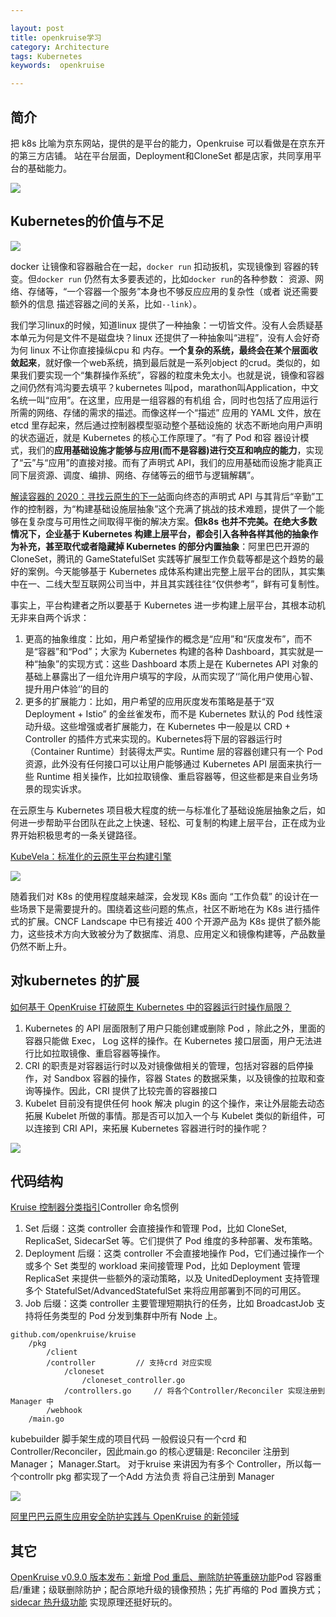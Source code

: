 ```yaml
---

layout: post
title: openkruise学习
category: Architecture
tags: Kubernetes
keywords:  openkruise

---
```


## 简介

把 k8s 比喻为京东网站，提供的是平台的能力，Openkruise 可以看做是在京东开的第三方店铺。 站在平台层面，Deployment和CloneSet 都是店家，共同享用平台的基础能力。

![](/public/upload/kubernetes/openkruise_capability.png)

## Kubernetes的价值与不足

![](/public/upload/kubernetes/application_delivery.jpg)

docker 让镜像和容器融合在一起，`docker run` 扣动扳机，实现镜像到 容器的转变。但`docker run` 仍然有太多要表述的，比如`docker run`的各种参数： 资源、网络、存储等，“一个容器一个服务”本身也不够反应应用的复杂性（或者 说还需要额外的信息 描述容器之间的关系，比如`--link`）。

我们学习linux的时候，知道linux 提供了一种抽象：一切皆文件。没有人会质疑基本单元为何是文件不是磁盘块？linux 还提供了一种抽象叫“进程”，没有人会好奇为何 linux 不让你直接操纵cpu 和 内存。**一个复杂的系统，最终会在某个层面收敛起来**，就好像一个web系统，搞到最后就是一系列object 的crud。类似的，如果我们要实现一个“集群操作系统”，容器的粒度未免太小。也就是说，镜像和容器之间仍然有鸿沟要去填平？kubernetes 叫pod，marathon叫Application，中文名统一叫“应用”。在这里，应用是一组容器的有机组 合，同时也包括了应用运行所需的网络、存储的需求的描述。而像这样一个“描述” 应用的 YAML 文件，放在 etcd 里存起来，然后通过控制器模型驱动整个基础设施的 状态不断地向用户声明的状态逼近，就是 Kubernetes 的核心工作原理了。“有了 Pod 和容 器设计模式，我们的**应用基础设施才能够与应用(而不是容器)进行交互和响应的能力**，实现了“云”与“应用”的直接对接。而有了声明式 API，我们的应用基础而设施才能真正同下层资源、调度、编排、网络、存储等云的细节与逻辑解耦”。

[解读容器的 2020：寻找云原生的下一站](https://mp.weixin.qq.com/s/_4IuskCv7IsnBg1eEssB2g)面向终态的声明式 API 与其背后“辛勤”工作的控制器，为“构建基础设施层抽象”这个充满了挑战的技术难题，提供了一个能够在复杂度与可用性之间取得平衡的解决方案。**但k8s 也并不完美。在绝大多数情况下，企业基于 Kubernetes 构建上层平台，都会引入各种各样其他的抽象作为补充，甚至取代或者隐藏掉 Kubernetes 的部分内置抽象**：阿里巴巴开源的 CloneSet，腾讯的 GameStatefulSet 实践等扩展型工作负载等都是这个趋势的最好的案例。今天能够基于 Kubernetes 成体系构建出完整上层平台的团队，其实集中在一、二线大型互联网公司当中，并且其实践往往“仅供参考”，鲜有可复制性。

事实上，平台构建者之所以要基于 Kubernetes 进一步构建上层平台，其根本动机无非来自两个诉求：
1. 更高的抽象维度：比如，用户希望操作的概念是“应用”和“灰度发布”，而不是“容器”和“Pod”；大家为 Kubernetes 构建的各种 Dashboard，其实就是一种“抽象”的实现方式：这些 Dashboard 本质上是在 Kubernetes API 对象的基础上暴露出了一组允许用户填写的字段，从而实现了‘’简化用户使用心智、提升用户体验‘’的目的
2. 更多的扩展能力：比如，用户希望的应用灰度发布策略是基于“双 Deployment + Istio” 的金丝雀发布，而不是 Kubernetes 默认的 Pod 线性滚动升级。这些增强或者扩展能力，在 Kubernetes 中一般是以 CRD + Controller 的插件方式来实现的。Kubernetes将下层的容器运行时（Container Runtime）封装得太严实。Runtime 层的容器创建只有一个 Pod 资源，此外没有任何接口可以让用户能够通过 Kubernetes API 层面来执行一些 Runtime 相关操作，比如拉取镜像、重启容器等，但这些都是来自业务场景的现实诉求。

在云原生与 Kubernetes 项目极大程度的统一与标准化了基础设施层抽象之后，如何进一步帮助平台团队在此之上快速、轻松、可复制的构建上层平台，正在成为业界开始积极思考的一条关键路径。

[KubeVela：标准化的云原生平台构建引擎](KubeVela：标准化的云原生平台构建引擎)

![](/public/upload/kubernetes/kubevela_application.png)

随着我们对 K8s 的使用程度越来越深，会发现 K8s 面向 “工作负载” 的设计在一些场景下是需要提升的。围绕着这些问题的焦点，社区不断地在为 K8s 进行插件式的扩展。CNCF Landscape 中已有接近 400 个开源产品为 K8s 提供了额外能力，这些技术方向大致被分为了数据库、消息、应用定义和镜像构建等，产品数量仍然不断上升。

## 对kubernetes 的扩展

[如何基于 OpenKruise 打破原生 Kubernetes 中的容器运行时操作局限？](https://mp.weixin.qq.com/s/1nhtLc2ORBa2b0Z_ofNcSw)
1. Kubernetes 的 API 层面限制了用户只能创建或删除 Pod ，除此之外，里面的容器只能做 Exec， Log 这样的操作。在 Kubernetes 接口层面，用户无法进行比如拉取镜像、重启容器等操作。
2. CRI 的职责是对容器运行时以及对镜像做相关的管理，包括对容器的启停操作，对 Sandbox 容器的操作，容器 States 的数据采集，以及镜像的拉取和查询等操作。因此，CRI 提供了比较完善的容器接口
3. Kubelet 目前没有提供任何 hook 解决 plugin 的这个操作，来让外层能去动态拓展 Kubelet 所做的事情。那是否可以加入一个与 Kubelet 类似的新组件，可以连接到 CRI API，来拓展 Kubernetes 容器进行时的操作呢？

  ![](/public/upload/kubernetes/kubelet_cri_extend.png)

## 代码结构

[Kruise 控制器分类指引](http://openkruise.io/zh-cn/blog/blog1.html)Controller 命名惯例
1. Set 后缀：这类 controller 会直接操作和管理 Pod，比如 CloneSet, ReplicaSet, SidecarSet 等。它们提供了 Pod 维度的多种部署、发布策略。
2. Deployment 后缀：这类 controller 不会直接地操作 Pod，它们通过操作一个或多个 Set 类型的 workload 来间接管理 Pod，比如 Deployment 管理 ReplicaSet 来提供一些额外的滚动策略，以及 UnitedDeployment 支持管理多个 StatefulSet/AdvancedStatefulSet 来将应用部署到不同的可用区。
3. Job 后缀：这类 controller 主要管理短期执行的任务，比如 BroadcastJob 支持将任务类型的 Pod 分发到集群中所有 Node 上。

```
github.com/openkruise/kruise
    /pkg
        /client
        /controller         // 支持crd 对应实现
            /cloneset
                /cloneset_controller.go 
            /controllers.go     // 将各个Controller/Reconciler 实现注册到 Manager 中
        /webhook
    /main.go 
```

kubebuilder 脚手架生成的项目代码 一般假设只有一个crd 和Controller/Reconciler，因此main.go 的核心逻辑是: Reconciler 注册到Manager； Manager.Start。 对于kruise 来讲因为有多个 Controller，所以每一个controllr pkg 都实现了一个Add 方法负责 将自己注册到 Manager

![](/public/upload/kubernetes/controller_runtime_logic.png)

[阿里巴巴云原生应用安全防护实践与 OpenKruise 的新领域](https://mp.weixin.qq.com/s/Bvfr2gsSYxvWpn4K7ZIp2w)

## 其它

[OpenKruise v0.9.0 版本发布：新增 Pod 重启、删除防护等重磅功能](https://mp.weixin.qq.com/s/V4cYY2GTYwJJ_C4gZxgypA)Pod 容器重启/重建；级联删除防护；配合原地升级的镜像预热；先扩再缩的 Pod 置换方式；[sidecar 热升级功能](https://openkruise.io/zh-cn/docs/sidecarset.html) 实现原理还挺好玩的。





